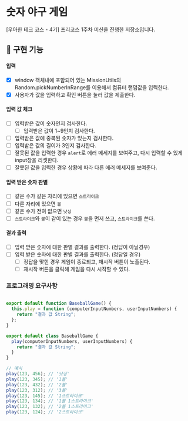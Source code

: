 # 숫자 야구 게임

[우아한 테크 코스 - 4기] 프리코스 1주차 미션을 진행한 저장소입니다.

## 🎯 구현 기능

#### 입력

- [x] window 객체내에 포함되어 있는 MissionUtils의 Random.pickNumberInRange를 이용해서 컴퓨터 랜덤값을 입력한다.
- [x] 사용자가 값을 입력하고 확인 버튼을 눌러 값을 제출한다.

#### 입력 값 체크

- [ ] 입력받은 값이 숫자인지 검사한다.
  - [ ] 입력받은 값이 1~9인지 검사한다.
- [ ] 입력받은 값에 중복된 숫자가 있는지 검사한다.
- [ ] 입력받은 값의 길이가 3인지 검사한다.
- [ ] 잘못된 값을 입력한 경우 `alert`로 에러 메세지를 보여주고, 다시 입력할 수 있게 input창을 리셋한다.
- [ ] 잘못된 값을 입력한 경우 상황에 따라 다른 에러 메세지를 보여준다.

#### 입력 받은 숫자 판별

- [ ] 같은 수가 같은 자리에 있으면 `스트라이크`
- [ ] 다른 자리에 있으면 `볼`
- [ ] 같은 수가 전혀 없으면 `낫싱`
- [ ] `스트라이크`와 `볼`이 같이 있는 경우 `볼`을 먼저 쓰고, `스트라이크`를 쓴다.

#### 결과 출력

- [ ] 입력 받은 숫자에 대한 판별 결과를 출력한다. (정답이 아닐경우)
- [ ] 입력 받은 숫자에 대한 판별 결과를 출력한다. (정답일 경우)
  - [ ] 정답을 맟힌 경우 게임이 종료되고, 재시작 버튼이 노출된다.
  - [ ] 재시작 버튼을 클릭해 게임을 다시 시작할 수 있다.

### 프로그래밍 요구사항

```javascript

export default function BaseballGame() {
  this.play = function (computerInputNumbers, userInputNumbers) {
    return "결과 값 String";
  };
}

export default class BaseballGame {
  play(computerInputNumbers, userInputNumbers) {
    return "결과 값 String";
  }
}

// 예시
play(123, 456); // '낫싱'
play(123, 345); // '1볼'
play(123, 432); // '2볼'
play(123, 312); // '3볼'
play(123, 145); // '1스트라이크'
play(123, 134); // '1볼 1스트라이크'
play(123, 132); // '2볼 1스트라이크'
play(123, 124); // '2스트라이크'

```
